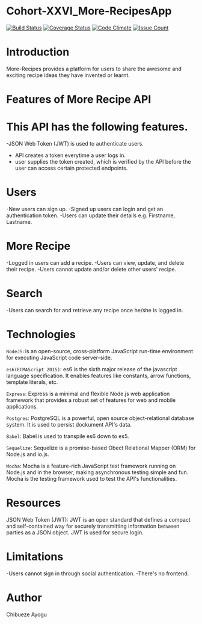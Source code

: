 # Cohort-XXVI_More-RecipesApp
[![Build Status](https://travis-ci.org/chibuezeayogu/Cohort-XXVI_More-RecipesApp.svg?branch=develop)](https://travis-ci.org/chibuezeayogu/Cohort-XXVI_More-RecipesApp)
[![Coverage Status](https://coveralls.io/repos/github/chibuezeayogu/Cohort-XXVI_More-RecipesApp/badge.svg)](https://coveralls.io/github/chibuezeayogu/Cohort-XXVI_More-RecipesApp)
[![Code Climate](https://codeclimate.com/github/chibuezeayogu/Cohort-XXVI_More-RecipesApp/badges/gpa.svg)](https://codeclimate.com/github/chibuezeayogu/Cohort-XXVI_More-RecipesApp)
[![Issue Count](https://codeclimate.com/github/chibuezeayogu/Cohort-XXVI_More-RecipesApp/badges/issue_count.svg)](https://codeclimate.com/github/chibuezeayogu/Cohort-XXVI_More-RecipesApp)

# Introduction 

More-Recipes provides a platform for users to share the awesome and exciting recipe ideas they have invented or learnt. 

# Features of More Recipe API

# This API has the following features.
-JSON Web Token (JWT) is used to authenticate users.
- API creates a token everytime a user logs in.
- user supplies the token created, which is verified by the API before the user can access certain protected endpoints.

# Users

-New users can sign up.
-Signed up users can login and get an authentication token.
-Users can update their details e.g. Firstname, Lastname.

# More Recipe

-Logged in users can add a recipe.
-Users can view, update, and delete their recipe.
-Users cannot update and/or delete other users' recipe.

# Search
-Users can search for and retrieve any recipe once he/she is logged in.


# Technologies

 `NodeJS:`is an open-source, cross-platform JavaScript run-time environment for executing JavaScript code server-side.

`es6(ECMAScript 2015)`: es6 is the sixth major release of the javascript language specification. It enables features like constants, arrow functions, template literals, etc.

`Express`: Express is a minimal and flexible Node.js web application framework that provides a robust set of features for web and mobile applications.

`Postgres`: PostgreSQL is a powerful, open source object-relational database system. It is used to persist dockument API's data.

`Babel`: Babel is used to transpile es6 down to es5.

`Sequelize`: Sequelize is a promise-based Obect Relational Mapper (ORM) for Node.js and io.js.

`Mocha`: Mocha is a feature-rich JavaScript test framework running on Node.js and in the browser, making asynchronous testing simple and fun. Mocha is the testing framework used to test the API's functionalities.



# Resources

JSON Web Token (JWT): JWT is an open standard that defines a compact and self-contained way for securely transmitting information between parties as a JSON object. JWT is used for secure login.

# Limitations

-Users cannot sign in through social authentication.
-There's no frontend.


# Author
Chibueze Ayogu
